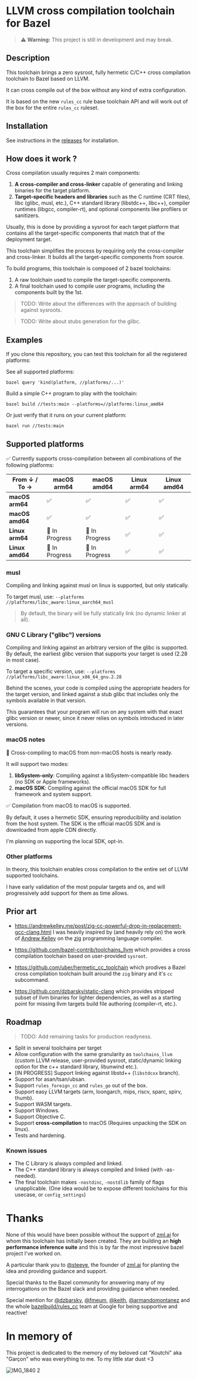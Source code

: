 # LLVM cross compilation toolchain for Bazel

> ⚠️ **Warning:** This project is still in development and may break.

## Description

This toolchain brings a zero sysroot, fully hermetic C/C++ cross compilation toolchain to Bazel based on LLVM.

It can cross compile out of the box without any kind of extra configuration.

It is based on the new `rules_cc` rule base toolchain API and will work out of the box
for the entire `rules_cc` ruleset.

## Installation

See instructions in the [releases](https://github.com/cerisier/toolchains_llvm_bootstrapped/releases) for installation.

## How does it work ?

Cross compilation usually requires 2 main components:
1. **A cross-compiler and cross-linker** capable of generating and linking binaries for the target platform.
2. **Target-specific headers and libraries** such as the C runtime (CRT files), libc (glibc, musl, etc.), C++ standard library (libstdc++, libc++), compiler runtimes (libgcc, compiler-rt), and optional components like profilers or sanitizers.

Usually, this is done by providing a sysroot for each target platform that contains
all the target-specific components that match that of the deployment target.

This toolchain simplifies the process by requiring only the cross-compiler and cross-linker.
It builds all the target-specific components from source.

To build programs, this toolchain is composed of 2 bazel toolchains:
1. A raw toolchain used to compile the target-specific components.
2. A final toolchain used to compile user programs, including the components built by the 1st.

> TODO: Write about the differences with the approach of building against sysroots.

> TODO: Write about stubs generation for the glibc.

## Examples

If you clone this repository, you can test this toolchain for all the registered platforms:

See all supported platforms:
```
bazel query 'kind(platform, //platforms/...)'
```

Build a simple C++ program to play with the toolchain:
```
bazel build //tests:main --platforms=//platforms:linux_amd64
```

Or just verify that it runs on your current platform:
```sh
bazel run //tests:main
```

## Supported platforms

✅ Currently supports cross-compilation between all combinations of the following platforms:

| From ↓ / To → | macOS arm64 | macOS amd64 | Linux arm64 | Linux amd64 |
|---------------|-------------|-------------|-------------|-------------|
| **macOS arm64**  | ✅          | ✅          | ✅          | ✅          |
| **macOS amd64**  | ✅          | ✅          | ✅          | ✅          |
| **Linux arm64**  | 🚧 In Progress   | 🚧 In Progress   | ✅          | ✅          |
| **Linux amd64**  | 🚧 In Progress   | 🚧 In Progress   | ✅          | ✅          |

### musl

Compiling and linking against musl on linux is supported, but only statically.

To target musl, use:
`--platforms //platforms/libc_aware:linux_aarch64_musl`

> By default, the binary will be fully statically link (no dynamic linker at all).

### GNU C Library ("glibc") versions

Compiling and linking against an arbitrary version of the glibc is supported.
By default, the earliest glibc version that supports your target is used (2.28 in most case).

To target a specific version, use:
`--platforms //platforms/libc_aware:linux_x86_64_gnu.2.28`

Behind the scenes, your code is compiled using the appropriate headers for the
target version, and linked against a stub glibc that includes only the symbols
available in that version.

This guarantees that your program will run on any system with that exact glibc
version or newer, since it never relies on symbols introduced in later versions.

### macOS notes

🚧 Cross-compiling to macOS from non-macOS hosts is nearly ready.

It will support two modes:

1.	**libSystem-only**: Compiling against a libSystem-compatible libc headers (no SDK or Apple frameworks).
2.	**macOS SDK**: Compiling against the official macOS SDK for full framework and system support.

✅ Compilation from macOS to macOS is supported.

By default, it uses a hermetic SDK, ensuring reproducibility and isolation from the host system.
The SDK is the official macOS SDK and is downloaded from apple CDN directly.

I'm planning on supporting the local SDK, opt-in.

### Other platforms

In theory, this toolchain enables cross compilation to the entire set of LLVM supported toolchains.

I have early validation of the most popular targets and os, and will progressively add support for them as time allows.

## Prior art

- https://andrewkelley.me/post/zig-cc-powerful-drop-in-replacement-gcc-clang.html I was heavily inspired by (and heavily rely on) the work of [Andrew Kelley](https://github.com/andrewrk) on the [zig](https://github.com/ziglang/zig) programming language compiler.

- https://github.com/bazel-contrib/toolchains_llvm which provides a cross compilation toolchain based on user-provided `sysroot`.

- https://github.com/uber/hermetic_cc_toolchain which prodives a Bazel cross compilation toolchain built around the `zig` binary and it's `cc` subcommand.

- https://github.com/dzbarsky/static-clang which provides stripped subset of llvm binaries for lighter dependencies, as well as a starting point for missing llvm targets build file authoring (compiler-rt, etc.).

## Roadmap

> TODO: Add remaining tasks for production readyness.

- Split in several toolchains per target
- Allow configuration with the same granularity as `toolchains_llvm`
  (custom LLVM release, user-provided sysroot, static/dynamic linking option for the c++ standard library, libunwind etc.).
- [IN PROGRESS] Support linking against libstd++ (`libstdcxx` branch).
- Support for asan/tsan/ubsan.
- Support `rules_foreign_cc` and `rules_go` out of the box.
- Support easy LLVM targets (arm, loongarch, mips, riscv, sparc, spirv, thumb).
- Support WASM targets.
- Support Windows.
- Support Objective C.
- Support **cross-compilation** to macOS (Requires unpacking the SDK on linux).
- Tests and hardening.

### Known issues

- The C Library is always compiled and linked.
- The C++ standard library is always compiled and linked (with -as-needed).
- The final toolchain makes `-nostdinc`, `-nostdlib` family of flags unapplicable.
  (One idea would be to expose different toolchains for this usecase, or `config_settings`)

# Thanks

None of this would have been possible without the support of [zml.ai](https://zml.ai/) for whom this toolchain has initially been created. They are building an **high performance inference suite** and this is by far the most impressive bazel project I've worked on.

A particular thank you to [@steeve](https://github.com/steeve), the founder of [zml.ai](https://zml.ai) for planting the idea and providing guidance and support.

Special thanks to the Bazel community for answering many of my interrogations on the Bazel slack and providing guidance when needed.

Special mention for [@dzbarsky](https://github.com/dzbarsky), [@fmeum](https://github.com/fmeum), [@keith](https://github.com/keith), [@armandomontanez](https://github.com/armandomontanez) and the whole [bazelbuild/rules_cc](https://github.com/bazelbuild/rules_cc) team at Google for being supportive and reactive!

# In memory of

This project is dedicated to the memory of my beloved cat "Koutchi" aka "Garçon" who was everything to me.
To my little star dust <3

![IMG_1840 2](https://github.com/user-attachments/assets/333760d2-d2e1-4e69-9a20-6c3ead575b5e)



